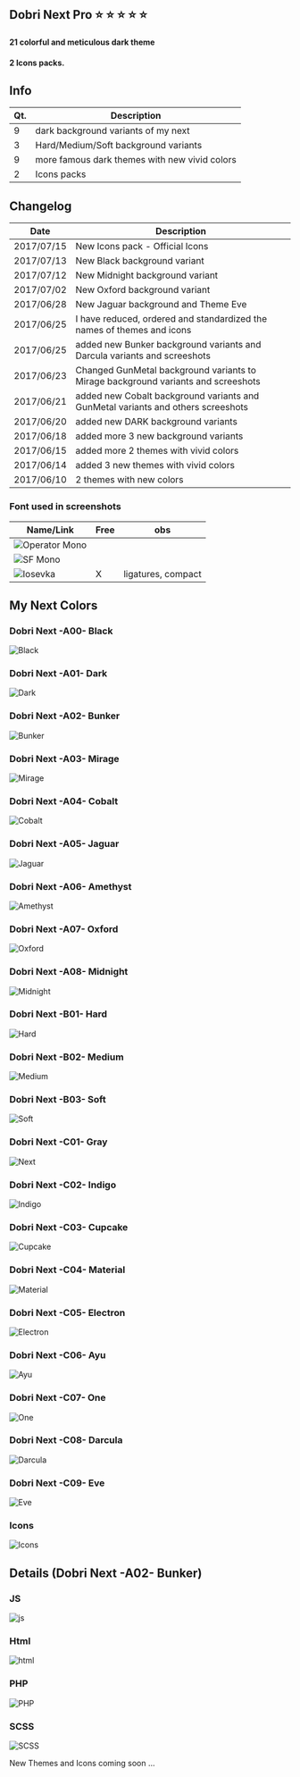 ## Dobri Next Pro ⭐️ ⭐️ ⭐️ ⭐️ ⭐️
#### 21 colorful and meticulous dark theme
####  2 Icons packs.

## Info
| Qt. | Description |
| ------ | ------ |
| 9 | dark background variants of my next |
| 3 | Hard/Medium/Soft background variants |
| 9 | more famous dark themes with new vivid colors|
| 2 | Icons packs |

## Changelog
| Date | Description |
| ------ | ------ |
| 2017/07/15 | New Icons pack - Official Icons |
| 2017/07/13 | New Black background variant |
| 2017/07/12 | New Midnight background variant |
| 2017/07/02 | New Oxford background variant |
| 2017/06/28 | New Jaguar background and Theme Eve |
| 2017/06/25 | I have reduced, ordered and standardized the names of themes and icons |
| 2017/06/25 | added new Bunker background variants and Darcula variants and screeshots |
| 2017/06/23 | Changed GunMetal background variants to Mirage background variants and screeshots |
| 2017/06/21 | added new Cobalt background variants and GunMetal variants and others screeshots |
| 2017/06/20 | added new DARK background variants |
| 2017/06/18 | added more 3 new background variants |
| 2017/06/15 | added more 2 themes with vivid colors |
| 2017/06/14 | added 3 new themes with vivid colors |
| 2017/06/10 | 2 themes with new colors |

### Font used in screenshots

| Name/Link | Free | obs |
| ------ | ------ | ------ |
| ![Operator Mono](https://www.typography.com/fonts/operator/styles/operatormonoscreensmart) | | |
| ![SF Mono](https://developer.apple.com/fonts) | | |
| ![Iosevka](https://github.com/be5invis/Iosevka) | X | ligatures, compact |


## My Next Colors

### Dobri Next -A00- Black
![Black](https://raw.githubusercontent.com/sldobri/bunker/master/img/black.png)

### Dobri Next -A01- Dark
![Dark](https://raw.githubusercontent.com/sldobri/bunker/master/img/next-dark.png)

### Dobri Next -A02- Bunker
![Bunker](https://raw.githubusercontent.com/sldobri/bunker/master/img/next-bunker.png)

### Dobri Next -A03- Mirage
![Mirage](https://raw.githubusercontent.com/sldobri/bunker/master/img/next-mirage.png)

### Dobri Next -A04- Cobalt
![Cobalt](https://raw.githubusercontent.com/sldobri/bunker/master/img/next-cobalt.png)

### Dobri Next -A05- Jaguar
![Jaguar](https://raw.githubusercontent.com/sldobri/bunker/master/img/jaguar.png)

### Dobri Next -A06- Amethyst
![Amethyst](https://raw.githubusercontent.com/sldobri/bunker/master/img/amethyst.png)

### Dobri Next -A07- Oxford
![Oxford](https://raw.githubusercontent.com/sldobri/bunker/master/img/oxford.png)

### Dobri Next -A08- Midnight
![Midnight](https://raw.githubusercontent.com/sldobri/bunker/master/img/midnight.png)

### Dobri Next -B01- Hard
![Hard](https://raw.githubusercontent.com/sldobri/bunker/master/img/next-hard.png)

### Dobri Next -B02- Medium
![Medium](https://raw.githubusercontent.com/sldobri/bunker/master/img/next-medium.png)

### Dobri Next -B03- Soft
![Soft](https://raw.githubusercontent.com/sldobri/bunker/master/img/next-soft.png)

### Dobri Next -C01- Gray
![Next](https://raw.githubusercontent.com/sldobri/bunker/master/img/next.png)

### Dobri Next -C02- Indigo
![Indigo](https://raw.githubusercontent.com/sldobri/bunker/master/img/indigo.png)

### Dobri Next -C03- Cupcake
![Cupcake](https://raw.githubusercontent.com/sldobri/bunker/master/img/cupcake.png)

### Dobri Next -C04- Material
![Material](https://raw.githubusercontent.com/sldobri/bunker/master/img/material.png)

### Dobri Next -C05- Electron
![Electron](https://raw.githubusercontent.com/sldobri/bunker/master/img/electron.png)

### Dobri Next -C06- Ayu
![Ayu](https://raw.githubusercontent.com/sldobri/bunker/master/img/ayu.png)

### Dobri Next -C07- One
![One](https://raw.githubusercontent.com/sldobri/bunker/master/img/One.png)

### Dobri Next -C08- Darcula
![Darcula](https://raw.githubusercontent.com/sldobri/bunker/master/img/darcula.png)

### Dobri Next -C09- Eve
![Eve](https://raw.githubusercontent.com/sldobri/bunker/master/img/eve.png)


### Icons

![Icons](https://raw.githubusercontent.com/sldobri/bunker/master/img/icons.png)


## Details (Dobri Next -A02- Bunker)

### JS
![js](https://raw.githubusercontent.com/sldobri/bunker/master/img/preview.png)

### Html
![html](https://raw.githubusercontent.com/sldobri/bunker/master/img/preview2.png)

### PHP
![PHP](https://raw.githubusercontent.com/sldobri/bunker/master/img/preview1.png)

### SCSS
![SCSS](https://raw.githubusercontent.com/sldobri/bunker/master/img/preview3.png)

New Themes and Icons coming soon ...




